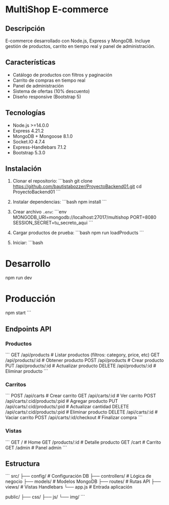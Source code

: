 # MultiShop E-commerce

## Descripción
E-commerce desarrollado con Node.js, Express y MongoDB. Incluye gestión de productos, carrito en tiempo real y panel de administración.

## Características
- Catálogo de productos con filtros y paginación
- Carrito de compras en tiempo real
- Panel de administración
- Sistema de ofertas (10% descuento)
- Diseño responsive (Bootstrap 5)

## Tecnologías
- Node.js >=14.0.0
- Express 4.21.2
- MongoDB + Mongoose 8.1.0
- Socket.IO 4.7.4
- Express-Handlebars 7.1.2
- Bootstrap 5.3.0

## Instalación

1. Clonar el repositorio:
\`\`\`bash
git clone https://github.com/bautistabozzer/ProyectoBackend01.git
cd ProyectoBackend01
\`\`\`

2. Instalar dependencias:
\`\`\`bash
npm install
\`\`\`

3. Crear archivo `.env`:
\`\`\`env
MONGODB_URI=mongodb://localhost:27017/multishop
PORT=8080
SESSION_SECRET=tu_secreto_aqui
\`\`\`

4. Cargar productos de prueba:
\`\`\`bash
npm run loadProducts
\`\`\`

5. Iniciar:
\`\`\`bash
# Desarrollo
npm run dev

# Producción
npm start
\`\`\`

## Endpoints API

### Productos
\`\`\`
GET /api/products     # Listar productos (filtros: category, price, etc)
GET /api/products/:id # Obtener producto
POST /api/products    # Crear producto
PUT /api/products/:id # Actualizar producto
DELETE /api/products/:id # Eliminar producto
\`\`\`

### Carritos
\`\`\`
POST /api/carts                    # Crear carrito
GET /api/carts/:id                 # Ver carrito
POST /api/carts/:cid/products/:pid # Agregar producto
PUT /api/carts/:cid/products/:pid  # Actualizar cantidad
DELETE /api/carts/:cid/products/:pid # Eliminar producto
DELETE /api/carts/:id              # Vaciar carrito
POST /api/carts/:id/checkout       # Finalizar compra
\`\`\`

### Vistas
\`\`\`
GET /          # Home
GET /products/:id # Detalle producto
GET /cart      # Carrito
GET /admin     # Panel admin
\`\`\`

## Estructura
\`\`\`
src/
├── config/      # Configuración DB
├── controllers/ # Lógica de negocio
├── models/      # Modelos MongoDB
├── routes/      # Rutas API
├── views/       # Vistas Handlebars
└── app.js       # Entrada aplicación

public/
├── css/
├── js/
└── img/
\`\`\`

